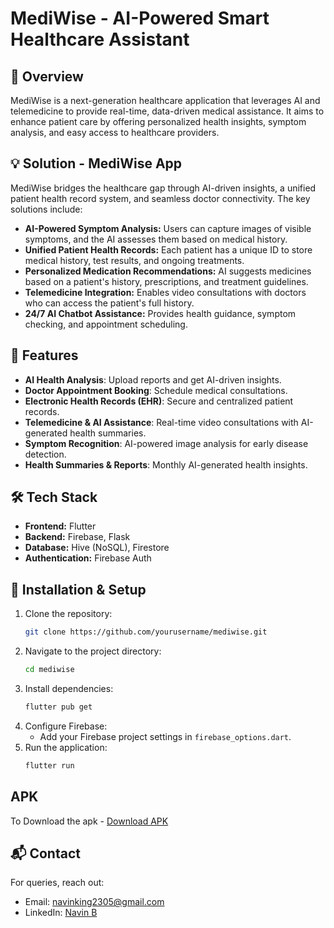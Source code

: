 # MediWise - AI-Powered Smart Healthcare Assistant


## 📌 Overview
MediWise is a next-generation healthcare application that leverages AI and telemedicine to provide real-time, data-driven medical assistance. It aims to enhance patient care by offering personalized health insights, symptom analysis, and easy access to healthcare providers.

## 💡 Solution - MediWise App
MediWise bridges the healthcare gap through AI-driven insights, a unified patient health record system, and seamless doctor connectivity. The key solutions include:
- **AI-Powered Symptom Analysis:** Users can capture images of visible symptoms, and the AI assesses them based on medical history.
- **Unified Patient Health Records:** Each patient has a unique ID to store medical history, test results, and ongoing treatments.
- **Personalized Medication Recommendations:** AI suggests medicines based on a patient's history, prescriptions, and treatment guidelines.
- **Telemedicine Integration:** Enables video consultations with doctors who can access the patient's full history.
- **24/7 AI Chatbot Assistance:** Provides health guidance, symptom checking, and appointment scheduling.

## 🚀 Features
- **AI Health Analysis**: Upload reports and get AI-driven insights.
- **Doctor Appointment Booking**: Schedule medical consultations.
- **Electronic Health Records (EHR)**: Secure and centralized patient records.
- **Telemedicine & AI Assistance**: Real-time video consultations with AI-generated health summaries.
- **Symptom Recognition**: AI-powered image analysis for early disease detection.
- **Health Summaries & Reports**: Monthly AI-generated health insights.

## 🛠 Tech Stack
- **Frontend:** Flutter
- **Backend:** Firebase, Flask
- **Database:** Hive (NoSQL), Firestore
- **Authentication:** Firebase Auth

## 🔧 Installation & Setup
1. Clone the repository:
   ```sh
   git clone https://github.com/yourusername/mediwise.git
   ```
2. Navigate to the project directory:
   ```sh
   cd mediwise
   ```
3. Install dependencies:
   ```sh
   flutter pub get
   ```
4. Configure Firebase:
   - Add your Firebase project settings in `firebase_options.dart`.
5. Run the application:
   ```sh
   flutter run
   ```

## APK
To Download the apk - [Download APK](https://drive.google.com/file/d/1prRi9SqVVcxGoBFGJjXZ8CsYPJ_2eAB1/view?usp=sharing)

## 📬 Contact
For queries, reach out:
- Email: navinking2305@gmail.com
- LinkedIn: [Navin B](https://www.linkedin.com/in/navinb23)

